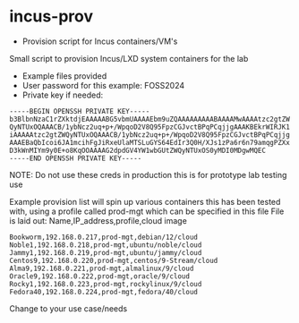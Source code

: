 # incus-prov
* Provision script for Incus containers/VM's


Small script to provision Incus/LXD system containers for the lab

* Example files provided
* User password for this example: FOSS2024
* Private key if needed:

```
-----BEGIN OPENSSH PRIVATE KEY-----
b3BlbnNzaC1rZXktdjEAAAAABG5vbmUAAAAEbm9uZQAAAAAAAAABAAAAMwAAAAtzc2gtZW
QyNTUxOQAAACB/1ybNcz2uq+p+/WpqoD2V8Q95FpzCGJvctBPqPCqjjgAAAKBEkrWIRJK1
iAAAAAtzc2gtZWQyNTUxOQAAACB/1ybNcz2uq+p+/WpqoD2V8Q95FpzCGJvctBPqPCqjjg
AAAEBaQbIcoi6JA1mcihFgJiRxeUlaMTSLuGYS64EdIr3Q0H/XJs1zPa6r6n79amqgPZXx
D3kWnMIYm9y0E+o8KqOOAAAAG2dpdGV4YW1wbGUtZWQyNTUxOS0yMDI0MDgwMQEC
-----END OPENSSH PRIVATE KEY-----
```
NOTE: Do not use these creds in production this is for prototype lab testing use

Example provision list will spin up various containers this has been tested with, using a profile called prod-mgt which can be specified in this file
File is laid out: Name,IP_address,profile,cloud image
```
Bookworm,192.168.0.217,prod-mgt,debian/12/cloud
Noble1,192.168.0.218,prod-mgt,ubuntu/noble/cloud
Jammy1,192.168.0.219,prod-mgt,ubuntu/jammy/cloud
Centos9,192.168.0.220,prod-mgt,centos/9-Stream/cloud
Alma9,192.168.0.221,prod-mgt,almalinux/9/cloud
Oracle9,192.168.0.222,prod-mgt,oracle/9/cloud
Rocky1,192.168.0.223,prod-mgt,rockylinux/9/cloud
Fedora40,192.168.0.224,prod-mgt,fedora/40/cloud
```
Change to your use case/needs
